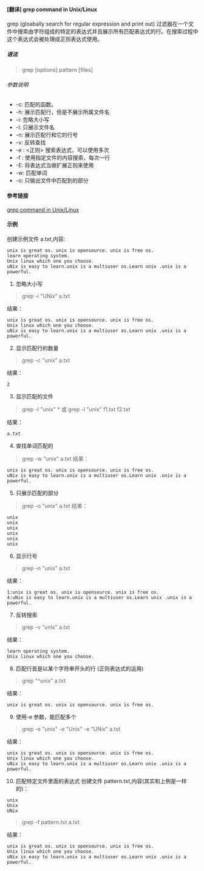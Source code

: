 #### [翻译] grep command in Unix/Linux 

grep (gloabally search for regular expression and print out) 过滤器在一个文件中搜索由字符组成的特定的表达式并且展示所有匹配表达式的行。在搜索过程中这个表达式会被处理成正则表达式使用。

##### 语法

> grep [options] pattern [files]

###### 参数说明

* -c: 匹配的函数。
* -h: 展示匹配行，但是不展示所属文件名
* -i: 忽略大小写
* -l: 只展示文件名
* -n: 展示匹配行和它的行号
* -v: 反转查找
* -e <exp>: <正则> 搜索表达式，可以使用多次
* -f <file>: 使用指定文件的内容搜索，每次一行
* -E: 将表达式当做扩展正则来使用
* -w: 匹配单词
* -o: 只输出文件中匹配到的部分

#### 参考链接
[grep command in Unix/Linux](ohttps://www.geeksforgeeks.org/grep-command-in-unixlinux/)

#### 示例

创建示例文件 a.txt,内容:

```
unix is great os. unix is opensource. unix is free os.
learn operating system.
Unix linux which one you choose.
uNix is easy to learn.unix is a multiuser os.Learn unix .unix is a powerful.
```

1. 忽略大小写
> grep -i "UNix" a.txt

结果：
```
unix is great os. unix is opensource. unix is free os.
Unix linux which one you choose.
uNix is easy to learn.unix is a multiuser os.Learn unix .unix is a powerful.
```
2. 显示匹配行的数量

> grep -c "unix" a.txt

结果： 
```
2
````

3. 显示匹配的文件

> grep -l "unix" *  或  grep -l "unix" f1.txt f2.txt

结果： 
```
a.txt

````

4. 查找单词匹配的

> grep -w "unix" a.txt
结果： 

```
unix is great os. unix is opensource. unix is free os.
uNix is easy to learn.unix is a multiuser os.Learn unix .unix is a powerful.

````

5. 只展示匹配的部分


> grep -o "unix" a.txt
结果： 

```
unix
unix
unix
unix
unix
unix

````

6. 显示行号

> grep -n "unix" a.txt

结果： 

```
1:unix is great os. unix is opensource. unix is free os.
4:uNix is easy to learn.unix is a multiuser os.Learn unix .unix is a powerful.

````

7. 反转搜索 

> grep -v "unix" a.txt

结果： 

```
learn operating system.
Unix linux which one you choose.

````


8. 匹配行首是以某个字符串开头的行 (正则表达式的运用)


> grep  "^unix" a.txt

结果：

```
unix is great os. unix is opensource. unix is free os.

````
9. 使用-e 参数，能匹配多个

> grep  -e "unix" -e "Unix" -e "UNix"  a.txt

结果：

```
unix is great os. unix is opensource. unix is free os.
Unix linux which one you choose.
uNix is easy to learn.unix is a multiuser os.Learn unix .unix is a powerful.

````

10. 匹配特定文件里面的表达式
创建文件 pattern.txt,内容(其实和上例是一样的)：

```
unix
Unix
UNix

```

> grep  -f pattern.txt  a.txt

结果：

```
unix is great os. unix is opensource. unix is free os.
Unix linux which one you choose.
uNix is easy to learn.unix is a multiuser os.Learn unix .unix is a powerful.

````




















